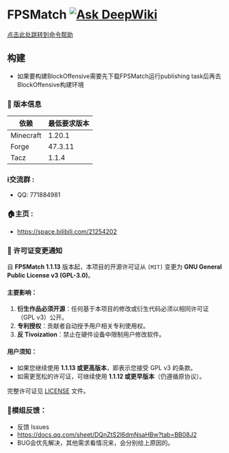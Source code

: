 # FPSMatch [![Ask DeepWiki](https://deepwiki.com/badge.svg)](https://deepwiki.com/SSOrangeCATY/FPSMacth)
[点击此处跳转到命令帮助](CommandHelper.md)

## 构建
- 如果要构建BlockOffensive需要先下载FPSMatch运行publishing task后再去BlockOffensive构建环境

### 📌 版本信息
| 依赖        | 最低要求版本   |
|-----------|----------|
| Minecraft | 1.20.1   |
| Forge     | 47.3.11  |
| Tacz      | 1.1.4    |

### ℹ️交流群 : 
- QQ: 771884981
### 🏠主页 :
-  https://space.bilibili.com/21254202

### 📜 许可证变更通知

自 **FPSMatch 1.1.13** 版本起，本项目的开源许可证从 `[MIT]` 变更为 **GNU General Public License v3 (GPL-3.0)**。

#### 主要影响：
1. **衍生作品必须开源**：任何基于本项目的修改或衍生代码必须以相同许可证（GPL v3）公开。
2. **专利授权**：贡献者自动授予用户相关专利使用权。
3. **反 Tivoization**：禁止在硬件设备中限制用户修改软件。

#### 用户须知：
- 如果您继续使用 **1.1.13 或更高版本**，即表示您接受 GPL v3 的条款。
- 如需更宽松的许可证，可继续使用 **1.1.12 或更早版本**（仍遵循原协议）。

完整许可证见 [LICENSE](LICENSE) 文件。

### 📒模组反馈：
- 反馈 Issues
- https://docs.qq.com/sheet/DQnZtS2l6dmNsaHBw?tab=BB08J2
- BUG会优先解决，其他需求看情况来，会分别给上原因的。